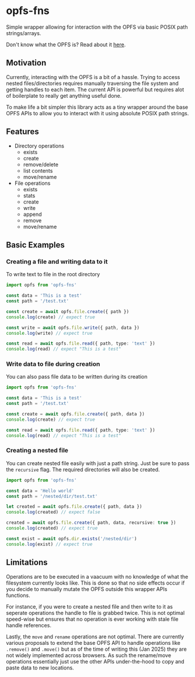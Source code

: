 # opfs-fns

Simple wrapper allowing for interaction with the OPFS via basic POSIX path strings/arrays.

Don't know what the OPFS is? Read about it [here]().

## Motivation

Currently, interacting with the OPFS is a bit of a hassle. Trying to access nested files/directories requires manually traversing the file system and getting handles to each item. The current API is powerful but requires alot of boilerplate to really get anything useful done. 

To make life a bit simpler this library acts as a tiny wrapper around the base OPFS APIs to allow you to interact with it using absolute POSIX path strings. 

## Features

- Directory operations
    - exists
    - create
    - remove/delete
    - list contents
    - move/rename
- File operations
    - exists
    - stats
    - create
    - write
    - append
    - remove
    - move/rename

## Basic Examples

### Creating a file and writing data to it

To write text to file in the root directory

```ts
import opfs from 'opfs-fns'

const data = 'This is a test'
const path = '/test.txt'

const create = await opfs.file.create({ path })
console.log(create) // expect true

const write = await opfs.file.write({ path, data })
console.log(write) // expect true

const read = await opfs.file.read({ path, type: 'text' })
console.log(read) // expect "This is a test"
```

### Write data to file during creation

You can also pass file data to be written during its creation

```ts
import opfs from 'opfs-fns'

const data = 'This is a test'
const path = '/test.txt'

const create = await opfs.file.create({ path, data })
console.log(create) // expect true

const read = await opfs.file.read({ path, type: 'text' })
console.log(read) // expect "This is a test"
```

### Creating a nested file

You can create nested file easily with just a path string. Just be sure to pass the `recursive` flag. The required directories will also be created.

```ts
import opfs from 'opfs-fns'

const data = 'Hello world'
const path = '/nested/dir/test.txt'

let created = await opfs.file.create({ path, data })
console.log(created) // expect false

created = await opfs.file.create({ path, data, recursive: true })
console.log(created) // expect true

const exist = await opfs.dir.exists('/nested/dir')
console.log(exist) // expect true
```

## Limitations

Operations are to be executed in a vaacuum with no knowledge of what the filesystem currently looks like. This is done so that no side effects occur if you decide to manually mutate the OPFS outside this wrapper APIs functions.

For instance, if you were to create a nested file and then write to it as seperate operations the handle to file is grabbed twice. This is not optimal speed-wise but ensures that no operation is ever working with stale file handle references.

Lastly, the `move` and `rename` operations are not optimal. There are currently various proposals to extend the base OPFS API to handle operations like `.remove()` and `.move()` but as of the time of writing this (Jan 2025) they are not widely implemented across browsers. As such the rename/move operations essentially just use the other APIs under-the-hood to copy and paste data to new locations.
